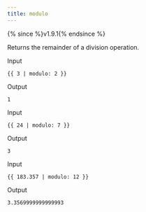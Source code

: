 ```yaml
---
title: modulo
---
```


{% since %}v1.9.1{% endsince %}

Returns the remainder of a division operation.

Input
```liquid
{{ 3 | modulo: 2 }}
```

Output
```text
1
```

Input
```liquid
{{ 24 | modulo: 7 }}
```

Output
```text
3
```

Input
```liquid
{{ 183.357 | modulo: 12 }}
```

Output
```text
3.3569999999999993
```
